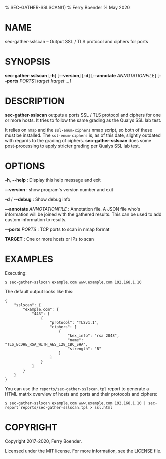 % SEC-GATHER-SSLSCAN(1)
% Ferry Boender
% May 2020

# NAME

sec-gather-sslscan –  Output SSL / TLS protocol and ciphers for ports

# SYNOPSIS

 **sec-gather-sslscan** [**-h**] [**--version**] [**-d**] [**--annotate** *ANNOTATIONFILE*] [**--ports** *PORTS*] *target [target ...]*


# DESCRIPTION

**sec-gather-sslscan** outputs a ports SSL / TLS protocol and ciphers for one
or more hosts. It tries to follow the same grading as the Qualys SSL lab test.

It relies on `nmap` and the `ssl-enum-ciphers` nmap script, so both of these
must be installed. The `ssl-enum-ciphers` is, as of this date, slightly
outdated with regards to the grading of ciphers. **sec-gather-sslscan** does
some post-processing to apply stricter grading per Qualys SSL lab test.


# OPTIONS

**-h**, **--help**
:   Display this help message and exit

**--version**
:   show program's version number and exit

**-d** / **--debug**
:   Show debug info

**--annotate** *ANNOTATIONFILE*
:   Annotation file. A JSON file who's information will be joined with the gathered results. This can be used to add custom information to results.

**--ports** *PORTS*
:   TCP ports to scan in nmap format

**TARGET**
:   One or more hosts or IPs to scan

# EXAMPLES

Executing:

    $ sec-gather-sslscan example.com www.example.com 192.168.1.10

The default output looks like this:

    {
        "sslscan": {
            "example.com": {
                "443": [
                    {
                        "protocol": "TLSv1.1",
                        "ciphers": [
                            {
                                "kex_info": "rsa 2048",
                                "name": "TLS_ECDHE_RSA_WITH_AES_128_CBC_SHA",
                                "strength": "B"
                            }
                        ]
                    }
                ]
            }
        }
    }

You can use the `reports/sec-gather-sslscan.tpl` report to generate a
HTML matrix overview of hosts and ports and their protocols and ciphers:

    $ sec-gather-sslscan example.com www.example.com 192.168.1.10 | sec-report reports/sec-gather-sslscan.tpl > ssl.html

# COPYRIGHT

Copyright 2017-2020, Ferry Boender.

Licensed under the MIT license. For more information, see the LICENSE file.
